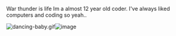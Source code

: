 War thunder is life
Im a almost 12 year old coder. I've always liked computers and coding so yeah..

<img src="blob:chrome-untrusted://media-app/9243d05f-fca6-40a2-9148-e68c023d9272" alt="dancing-baby.gif"/>![image](https://github.com/user-attachments/assets/8cb7deb8-a0ad-429a-9d72-e1aa9f3b536c)

